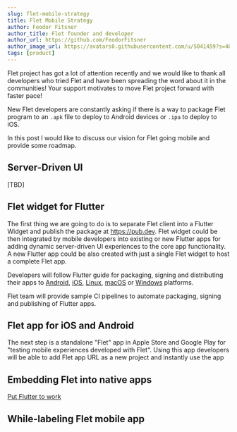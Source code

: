 ```yaml
---
slug: flet-mobile-strategy
title: Flet Mobile Strategy
author: Feodor Fitsner
author_title: Flet founder and developer
author_url: https://github.com/FeodorFitsner
author_image_url: https://avatars0.githubusercontent.com/u/5041459?s=400&v=4
tags: [product]
---
```


Flet project has got a lot of attention recently and we would like to thank all developers who tried Flet and have been spreading the word about it in the communities! Your support motivates to move Flet project forward with faster pace!

New Flet developers are constantly asking if there is a way to package Flet program to an `.apk` file to deploy to Android devices or `.ipa` to deploy to iOS.

In this post I would like to discuss our vision for Flet going mobile and provide some roadmap.

## Server-Driven UI

[TBD]

## Flet widget for Flutter

The first thing we are going to do is to separate Flet client into a Flutter Widget and publish the package at https://pub.dev.
Flet widget could be then integrated by mobile developers into existing or new Flutter apps for adding dynamic server-driven UI experiences to the core app functionality. A new Flutter app could be also created with just a single Flet widget to host a complete Flet app.

Developers will follow Flutter guide for packaging, signing and distributing their apps to [Android](https://docs.flutter.dev/deployment/android), [iOS](https://docs.flutter.dev/deployment/ios), [Linux](https://docs.flutter.dev/deployment/linux), [macOS](https://docs.flutter.dev/deployment/macos) or [Windows](https://docs.flutter.dev/deployment/windows) platforms.

Flet team will provide sample CI pipelines to automate packaging, signing and publishing of Flutter apps.

## Flet app for iOS and Android

The next step is a standalone "Flet" app in Apple Store and Google Play for "testing mobile experiences developed with Flet". Using this app developers will be able to add Flet app URL as a new project and instantly use the app

## Embedding Flet into native apps

[Put Flutter to work](https://medium.com/flutter/put-flutter-to-work-95f5fdcc592e)

## While-labeling Flet mobile app

